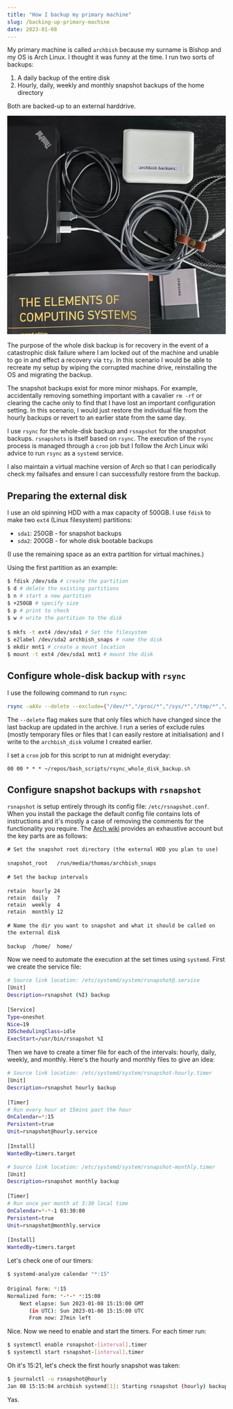 ```yaml
---
title: "How I backup my primary machine"
slug: /backing-up-primary-machine
date: 2023-01-08
---
```


My primary machine is called `archbish` because my surname is Bishop and my OS is Arch Linux. I thought it was funny at the time. I run two sorts of backups:

1. A daily backup of the entire disk
2. Hourly, daily, weekly and monthly snapshot backups of the home directory

Both are backed-up to an external harddrive.

![image of backup disk](./img/backup-disk.jpg)

The purpose of the whole disk backup is for recovery in the event of a catastrophic disk failure where I am locked out of the machine and unable to go in and effect a recovery via `tty`. In this scenario I would be able to recreate my setup by wiping the corrupted machine drive, reinstalling the OS and migrating the backup.

The snapshot backups exist for more minor mishaps. For example, accidentally removing something important with a cavalier `rm -rf` or clearing the cache only to find that I have lost an important configuration setting. In this scenario, I would just restore the individual file from the hourly backups or revert to an earlier state from the same day.

I use `rsync` for the whole-disk backup and `rsnapshot` for the snapshot backups. `rsnapshots` is itself based on `rsync`. The execution of the `rsync` process is managed through a `cron` job but I follow the Arch Linux wiki advice to run `rsync` as a `systemd` service.

I also maintain a virtual machine version of Arch so that I can periodically check my failsafes and ensure I can successfully restore from the backup.

## Preparing the external disk

I use an old spinning HDD with a max capacity of 500GB. I use `fdisk` to make two `ext4` (Linux filesystem) partitions:

- `sda1`: 250GB - for snapshot backups
- `sda2`: 200GB - for whole disk bootable backups

(I use the remaining space as an extra partition for virtual machines.)

Using the first partition as an example:

```bash
$ fdisk /dev/sda # create the partition
$ d # delete the existing partitions
$ n # start a new partition
$ +250GB # specify size
$ p # print to check
$ w # write the partition to the disk

$ mkfs -t ext4 /dev/sda1 # Set the filesystem
$ e2label /dev/sda2 archbish_snaps # name the disk
$ mkdir mnt1 # create a mount location
$ mount -t ext4 /dev/sda1 mnt1 # mount the disk
```

## Configure whole-disk backup with `rsync`

I use the following command to run `rsync`:

```bash
rsync -aAXv --delete --exclude={"/dev/*","/proc/*","/sys/*","/tmp/*","/usr/tmp/*","/run/*","/mnt/*","/media/*","/var/cache/*","/","/lost+found","node_modules"} /* /run/media/thomas/archbish_disk
```

The `--delete` flag makes sure that only files which have changed since the last backup are updated in the archive. I run a series of exclude rules (mostly temporary files or files that I can easily restore at initialisation) and I write to the `archbish_disk` volume I created earlier.

I set a `cron` job for this script to run at midnight everyday:

```
00 00 * * * ~/repos/bash_scripts/rsync_whole_disk_backup.sh
```

## Configure snapshot backups with `rsnapshot`

`rsnapshot` is setup entirely through its config file: `/etc/rsnapshot.conf`. When you install the package the default config file contains lots of instructions and it's mostly a case of removing the comments for the functionality you require. The [Arch wiki]() provides an exhaustive account but the key parts are as follows:

```
# Set the snapshot root directory (the external HDD you plan to use)

snapshot_root   /run/media/thomas/archbish_snaps

# Set the backup intervals

retain  hourly 24
retain  daily   7
retain  weekly  4
retain  monthly 12

# Name the dir you want to snapshot and what it should be called on the external disk

backup  /home/  home/
```

Now we need to automate the execution at the set times using `systemd`. First we create the service file:

```bash
# Source link location: /etc/systemd/system/rsnapshot@.service
[Unit]
Description=rsnapshot (%I) backup

[Service]
Type=oneshot
Nice=19
IOSchedulingClass=idle
ExecStart=/usr/bin/rsnapshot %I
```

Then we have to create a timer file for each of the intervals: hourly, daily, weekly, and monthly. Here's the hourly and monthly files to give an idea:

```bash
# Source link location: /etc/systemd/system/rsnapshot-hourly.timer
[Unit]
Description=rsnapshot hourly backup

[Timer]
# Run every hour at 15mins past the hour
OnCalendar=*:15
Persistent=true
Unit=rsnapshot@hourly.service

[Install]
WantedBy=timers.target
```

```bash
# Source link location: /etc/systemd/system/rsnapshot-monthly.timer
[Unit]
Description=rsnapshot monthly backup

[Timer]
# Run once per month at 3:30 local time
OnCalendar=*-*-1 03:30:00
Persistent=true
Unit=rsnapshot@monthly.service

[Install]
WantedBy=timers.target
```

Let's check one of our timers:

```bash
$ systemd-analyze calendar "*:15"

Original form: *:15
Normalized form: *-*-* *:15:00
    Next elapse: Sun 2023-01-08 15:15:00 GMT
       (in UTC): Sun 2023-01-08 15:15:00 UTC
       From now: 27min left
```

Nice. Now we need to enable and start the timers. For each timer run:

```bash
$ systemctl enable rsnapshot-[interval].timer
$ systemctl start rsnapshot-[interval].timer
```

Oh it's 15:21, let's check the first hourly snapshot was taken:

```bash
$ journalctl -u rsnapshot@hourly
Jan 08 15:15:04 archbish systemd[1]: Starting rsnapshot (hourly) backup...
```

Yas.
